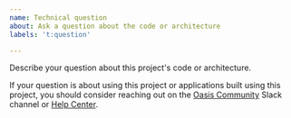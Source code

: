 ```yaml
---
name: Technical question
about: Ask a question about the code or architecture
labels: 't:question'

---
```


Describe your question about this project's code or architecture.

If your question is about using this project or applications built using this project, you should
consider reaching out on the [Oasis Community](https://oasiscommunity.slack.com) Slack channel or [Help Center](https://help.oasislabs.com/en/).

